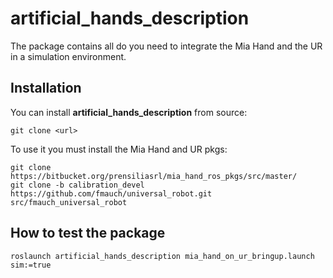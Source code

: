 # artificial_hands_description
The package contains all do you need to integrate the Mia Hand and the UR in a simulation environment. 

## Installation
You can install **artificial_hands_description** from source: 
```
git clone <url>
```
To use it you must install the Mia Hand and UR pkgs: 
```
git clone https://bitbucket.org/prensiliasrl/mia_hand_ros_pkgs/src/master/
git clone -b calibration_devel https://github.com/fmauch/universal_robot.git src/fmauch_universal_robot
```

## How to test the package
```
roslaunch artificial_hands_description mia_hand_on_ur_bringup.launch sim:=true 
```

